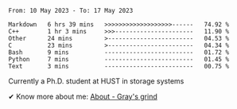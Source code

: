 <!--START_SECTION:waka-->

```text
From: 10 May 2023 - To: 17 May 2023

Markdown   6 hrs 39 mins   >>>>>>>>>>>>>>>>>>>------   74.92 %
C++        1 hr 3 mins     >>>----------------------   11.90 %
Other      24 mins         >------------------------   04.53 %
C          23 mins         >------------------------   04.34 %
Bash       9 mins          -------------------------   01.72 %
Python     7 mins          -------------------------   01.45 %
Text       3 mins          -------------------------   00.75 %
```

<!--END_SECTION:waka-->

<!-- [![grayxu's github stats](https://github-readme-stats.vercel.app/api?username=grayxu&count_private=true&show_icons=true)](https://github.com/grayxu) -->


Currently a Ph.D. student at HUST in storage systems
<!-- add this part due to Github student benefits requirements 🤷‍♂️ -->

✔ Know more about me: [About - Gray's grind](https://www.grayxu.cn/)
